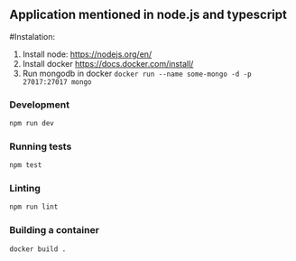 ## Application mentioned in node.js and typescript

#Instalation:
1. Install node: https://nodejs.org/en/
2. Install docker https://docs.docker.com/install/
3. Run mongodb in docker `docker run --name some-mongo -d -p 27017:27017 mongo`


### Development

```bash
npm run dev
```

### Running tests

```bash
npm test
```

### Linting

```bash
npm run lint
```

### Building a container

```bash
docker build .
```
